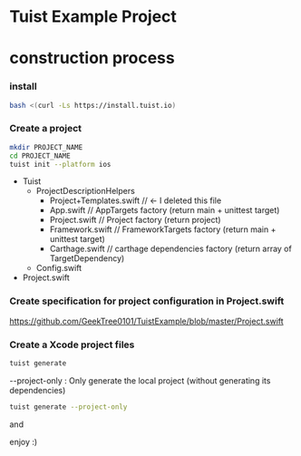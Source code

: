 # Tuist Example Project

# construction process

### install
```sh
bash <(curl -Ls https://install.tuist.io)
```

### Create a project
```sh
mkdir PROJECT_NAME
cd PROJECT_NAME
tuist init --platform ios
```

- Tuist
  - ProjectDescriptionHelpers
    - Project+Templates.swift // <- I deleted this file 
    - App.swift // AppTargets factory (return main + unittest target)
    - Project.swift // Project factory (return project)
    - Framework.swift // FrameworkTargets factory (return main + unittest target)
    - Carthage.swift // carthage dependencies factory (return array of TargetDependency)
  - Config.swift
- Project.swift

### Create specification for project configuration in Project.swift
https://github.com/GeekTree0101/TuistExample/blob/master/Project.swift

### Create a Xcode project files
```sh
tuist generate
```

--project-only : Only generate the local project (without generating its dependencies)

```sh
tuist generate --project-only
```

and 

enjoy :)
